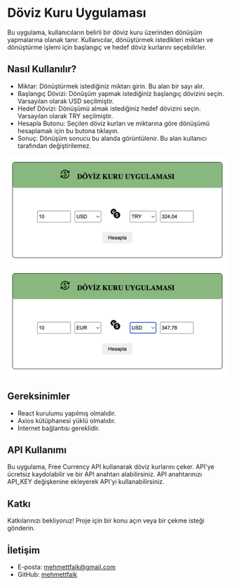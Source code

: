 # Döviz Kuru Uygulaması

Bu uygulama, kullanıcıların belirli bir döviz kuru üzerinden dönüşüm yapmalarına olanak tanır. Kullanıcılar, dönüştürmek istedikleri miktarı ve dönüştürme işlemi için başlangıç ve hedef döviz kurlarını seçebilirler.

## Nasıl Kullanılır?

- Miktar: Dönüştürmek istediğiniz miktarı girin. Bu alan bir sayı alır.
- Başlangıç Dövizi: Dönüşüm yapmak istediğiniz başlangıç dövizini seçin. Varsayılan olarak USD seçilmiştir.
- Hedef Dövizi: Dönüşümü almak istediğiniz hedef dövizini seçin. Varsayılan olarak TRY seçilmiştir.
- Hesapla Butonu: Seçilen döviz kurları ve miktarına göre dönüşümü hesaplamak için bu butona tıklayın.
- Sonuç: Dönüşüm sonucu bu alanda görüntülenir. Bu alan kullanıcı tarafından değiştirilemez.

![resim1](https://github.com/mehmettfaik/React-ile-dovizkuru-uygulamasi/blob/main/images/resim1.png)
![resim2](https://github.com/mehmettfaik/React-ile-dovizkuru-uygulamasi/blob/main/images/resim2.png)
## Gereksinimler

- React kurulumu yapılmış olmalıdır.
- Axios kütüphanesi yüklü olmalıdır.
- İnternet bağlantısı gereklidir.

## API Kullanımı

Bu uygulama, Free Currency API kullanarak döviz kurlarını çeker. API'ye ücretsiz kaydolabilir ve bir API anahtarı alabilirsiniz. API anahtarınızı API_KEY değişkenine ekleyerek API'yi kullanabilirsiniz.

## Katkı

Katkılarınızı bekliyoruz! Proje için bir konu açın veya bir çekme isteği gönderin.

## İletişim

- E-posta: mehmettfaik@gmail.com
- GitHub: [mehmettfaik](https://github.com/mehmettfaik)


